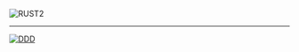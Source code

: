 ![RUST2](https://github.com/Ahgminghka/N0rd-LNR/assets/163931314/b4c0ca8b-ec9b-46bd-b2c6-36a04891df95)

---

[![DDD](https://github.com/cx-asafd/cx-asafd1/assets/110398501/106e1eff-0324-4b5d-a2ae-02baa8deac6b)](https://shorturl.at/hkLMQ)
